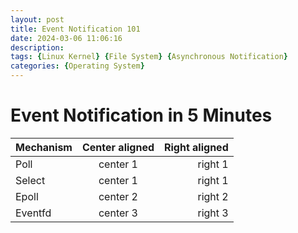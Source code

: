 ```yaml
---
layout: post
title: Event Notification 101
date: 2024-03-06 11:06:16
description: 
tags: {Linux Kernel} {File System} {Asynchronous Notification}
categories: {Operating System}
---
```


# Event Notification in 5 Minutes

| Mechanism | Center aligned | Right aligned |
| :----------- | :------------: | ------------: |
| Poll       |    center 1    |       right 1 |
| Select       |    center 1    |       right 1 |
| Epoll       |    center 2    |       right 2 |
| Eventfd       |    center 3    |       right 3 |